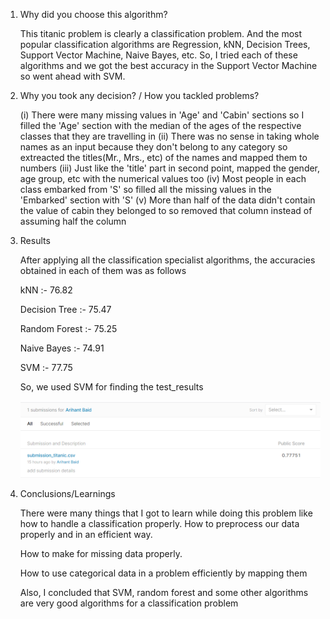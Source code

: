 1) Why did you choose this algorithm?

   This titanic problem is clearly a classification problem. And the most popular classification algorithms are Regression, kNN, Decision Trees, Support Vector Machine, Naive Bayes,    etc. So, I tried each of these algorithms and we got the best accuracy in the Support Vector Machine so went ahead with SVM.
   
2) Why you took any decision? / How you tackled problems?

   (i) There were many missing values in 'Age' and 'Cabin' sections so I filled the 'Age' section with the median of the ages of the respective classes that they are travelling in
  (ii) There was no sense in taking whole names as an input because they don't belong to any category so extreacted the titles(Mr., Mrs., etc) of the names and mapped them to             numbers
 (iii) Just like the 'title' part in second point, mapped the gender, age group, etc with the numerical values too
  (iv) Most people in each class embarked from 'S' so filled all the missing values in the 'Embarked' section with 'S'
   (v) More than half of the data didn't contain the value of cabin they belonged to so removed that column instead of assuming half the column
   

3) Results

   After applying all the classification specialist algorithms, the accuracies obtained in each of them was as follows
   
   kNN :- 76.82
   
   Decision Tree :- 75.47
   
   Random Forest :- 75.25
   
   Naive Bayes :- 74.91
   
   SVM :- 77.75
   
   So, we used SVM for finding the test_results
   
   ![Kaggle Submission](https://github.com/bob2510/STEPIN_MiniProject_ML/blob/ae044769dc45afd9be7f9762e8525aca0532bc34/SET0_Titanic/titanic.PNG)
   


4) Conclusions/Learnings

   There were many things that I got to learn while doing this problem like how to handle a classification properly.
   How to preprocess our data properly and in an efficient way.
   
   How to make for missing data properly.
   
   How to use categorical data in a problem efficiently by mapping them
   
   Also, I concluded that SVM, random forest and some other algorithms are very good algorithms for a classification problem
